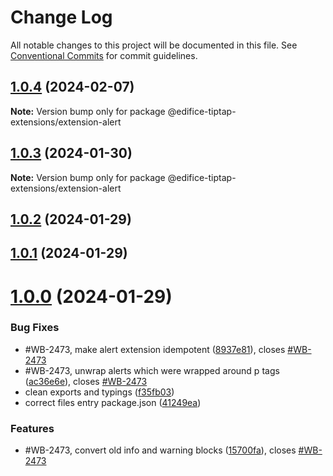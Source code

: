 # Change Log

All notable changes to this project will be documented in this file.
See [Conventional Commits](https://conventionalcommits.org) for commit guidelines.

## [1.0.4](https://github.com/opendigitaleducation/edifice-tiptap-extensions/compare/v1.0.3...v1.0.4) (2024-02-07)

**Note:** Version bump only for package @edifice-tiptap-extensions/extension-alert

## [1.0.3](https://github.com/opendigitaleducation/edifice-tiptap-extensions/compare/v1.0.2...v1.0.3) (2024-01-30)

**Note:** Version bump only for package @edifice-tiptap-extensions/extension-alert

## [1.0.2](https://github.com/opendigitaleducation/edifice-tiptap-extensions/compare/v1.0.1...v1.0.2) (2024-01-29)

## [1.0.1](https://github.com/opendigitaleducation/edifice-tiptap-extensions/compare/v1.0.0...v1.0.1) (2024-01-29)

# [1.0.0](https://github.com/opendigitaleducation/edifice-tiptap-extensions/compare/v1.0.1-dev.6...v1.0.0) (2024-01-29)

### Bug Fixes

- #WB-2473, make alert extension idempotent ([8937e81](https://github.com/opendigitaleducation/edifice-tiptap-extensions/commit/8937e81e83b3b7b169ebf00cd445b2839b4061f1)), closes [#WB-2473](https://github.com/opendigitaleducation/edifice-tiptap-extensions/issues/WB-2473)
- #WB-2473, unwrap alerts which were wrapped around p tags ([ac36e6e](https://github.com/opendigitaleducation/edifice-tiptap-extensions/commit/ac36e6ed7943a4ea55c2a4d2b9ac7ac0f8070748)), closes [#WB-2473](https://github.com/opendigitaleducation/edifice-tiptap-extensions/issues/WB-2473)
- clean exports and typings ([f35fb03](https://github.com/opendigitaleducation/edifice-tiptap-extensions/commit/f35fb03f49a953d463242f256137f06e791b4ea9))
- correct files entry package.json ([41249ea](https://github.com/opendigitaleducation/edifice-tiptap-extensions/commit/41249ea9c7e3e0aa11f8a5c2213ca517ce7ac182))

### Features

- #WB-2473, convert old info and warning blocks ([15700fa](https://github.com/opendigitaleducation/edifice-tiptap-extensions/commit/15700fa4da03e9a1971141e9c16fc974ad81c119)), closes [#WB-2473](https://github.com/opendigitaleducation/edifice-tiptap-extensions/issues/WB-2473)
